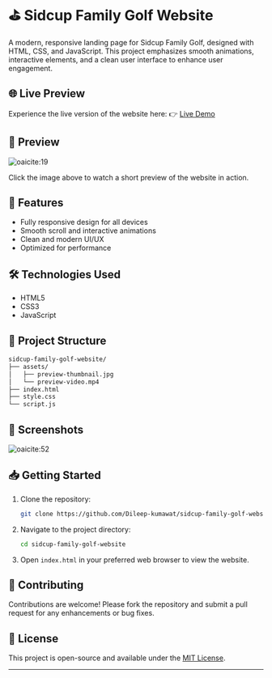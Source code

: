 # ⛳ Sidcup Family Golf Website

A modern, responsive landing page for Sidcup Family Golf, designed with HTML, CSS, and JavaScript. This project emphasizes smooth animations, interactive elements, and a clean user interface to enhance user engagement.

## 🌐 Live Preview

Experience the live version of the website here:
👉 [Live Demo](https://raw.githubusercontent.com/Dileep-kumawat/sidcup-family-golf-website/main/preview_video.mp4) <!-- Replace '#' with your live site URL if available -->

## 🎥 Preview

![oaicite:19](https://raw.githubusercontent.com/Dileep-kumawat/sidcup-family-golf-website/main/preview-thumbnail.jpg)

Click the image above to watch a short preview of the website in action.

## 🚀 Features

* Fully responsive design for all devices
* Smooth scroll and interactive animations
* Clean and modern UI/UX
* Optimized for performance

## 🛠️ Technologies Used

* HTML5
* CSS3
* JavaScript

## 📂 Project Structure

```bash
sidcup-family-golf-website/
├── assets/
│   ├── preview-thumbnail.jpg
│   └── preview-video.mp4
├── index.html
├── style.css
└── script.js
```



## 📸 Screenshots

![oaicite:52](https://raw.githubusercontent.com/Dileep-kumawat/sidcup-family-golf-website/main/assets/homepage-screenshot.jpg)

## 📥 Getting Started

1. Clone the repository:

   ```bash
   git clone https://github.com/Dileep-kumawat/sidcup-family-golf-website.git
   ```


2. Navigate to the project directory:

   ```bash
   cd sidcup-family-golf-website
   ```


3. Open `index.html` in your preferred web browser to view the website.

## 🤝 Contributing

Contributions are welcome! Please fork the repository and submit a pull request for any enhancements or bug fixes.

## 📄 License

This project is open-source and available under the [MIT License](LICENSE).

---

